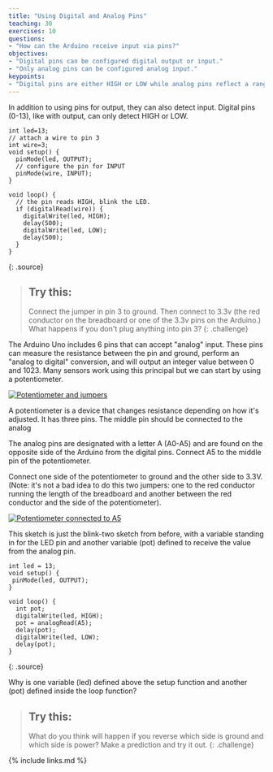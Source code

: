 ```yaml
---
title: "Using Digital and Analog Pins"
teaching: 30
exercises: 10
questions:
- "How can the Arduino receive input via pins?"
objectives:
- "Digital pins can be configured digital output or input."
- "Only analog pins can be configured analog input."
keypoints:
- "Digital pins are either HIGH or LOW while analog pins reflect a range from 0-1023."
---
```


In addition to using pins for output, they can also detect input. Digital pins (0-13), like with output, can only detect HIGH or LOW.

~~~
int led=13;
// attach a wire to pin 3
int wire=3;
void setup() {
  pinMode(led, OUTPUT);
  // configure the pin for INPUT
  pinMode(wire, INPUT);
}

void loop() {
  // the pin reads HIGH, blink the LED.
  if (digitalRead(wire)) {
    digitalWrite(led, HIGH);
    delay(500);
    digitalWrite(led, LOW);
    delay(500);
  }
}
~~~
{: .source}

> ## Try this:
>
> Connect the jumper in pin 3 to ground. Then connect to 3.3v (the
> red conductor on the breadboard or one of the 3.3v pins on the
> Arduino.) What happens if you don't plug anything into pin 3?
{: .challenge}

The Arduino Uno includes 6 pins that can accept "analog" input. These pins can measure the resistance between the pin and ground, perform an "analog to digital" conversion, and will output an integer value between 0 and 1023. Many sensors work using this principal but we can start by using a potentiometer.

<a href="{{ page.root }}/fig/potentiometer_parts_med.jpg">
  <img src="{{ page.root }}/fig/potentiometer_parts_full.jpg" alt="Potentiometer and jumpers" />
</a>

A potentiometer is a device that changes resistance depending on how it's adjusted. It has three pins. The middle pin should be connected to the analog

The analog pins are designated with a letter A (A0-A5) and are found on the opposite side of the Arduino from the digital pins. Connect A5 to the middle pin of the potentiometer.

Connect one side of the potentiometer to ground and the other side to 3.3V. (Note: it's not a bad idea to do this two jumpers: one to the red conductor running the length of the breadboard and another between the red conductor and the side of the potentiometer).

<a href="{{ page.root }}/fig/potentiometer_med.jpg">
  <img src="{{ page.root }}/fig/potentiometer_full.jpg" alt="Potentiometer connected to A5" />
</a>

This sketch is just the blink-two sketch from before, with a variable standing in for the LED pin and another variable (pot) defined to receive the value from the analog pin.

~~~
int led = 13;
void setup() {
 pinMode(led, OUTPUT);
}

void loop() {
  int pot;
  digitalWrite(led, HIGH);
  pot = analogRead(A5);
  delay(pot);
  digitalWrite(led, LOW);
  delay(pot);
}
~~~
{: .source}

Why is one variable (led) defined above the setup function and another (pot) defined inside the loop function?

> ## Try this:
>
> What do you think will happen if you reverse which side is ground and which side is power? Make a prediction and try it out.
{: .challenge}


{% include links.md %}
